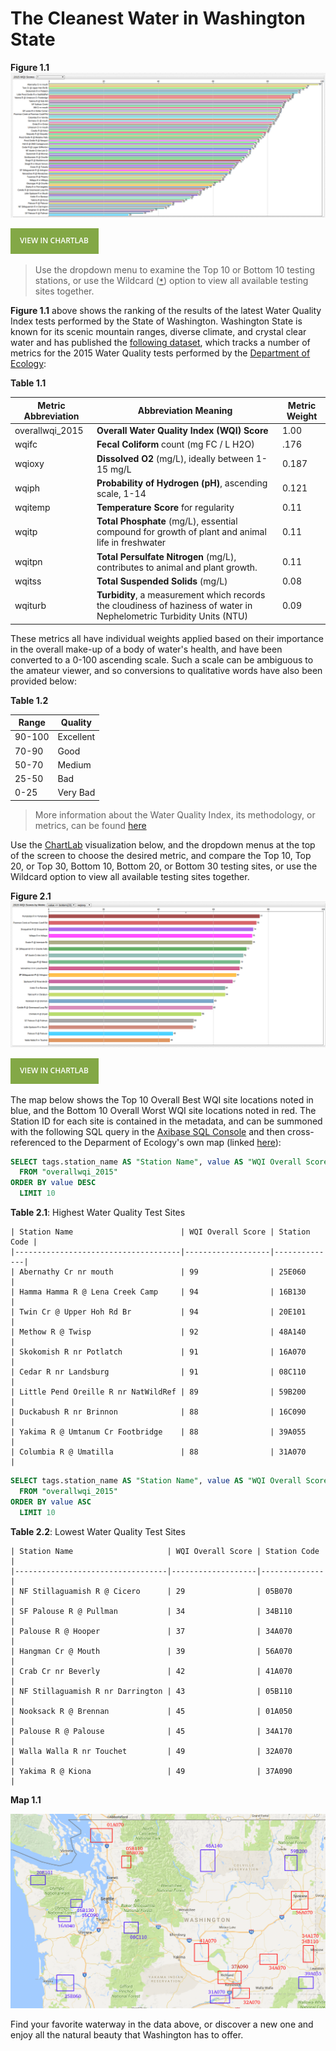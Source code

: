 The Cleanest Water in Washington State
===

**Figure 1.1**
![](Images/WQI_1.0.png)

[![](Images/button.png)](https://apps.axibase.com/chartlab/89c8183d/2/#fullscreen)

> Use the dropdown menu to examine the Top 10 or Bottom 10 testing stations, or use the Wildcard ([`*`](https://axibase.com/products/axibase-time-series-database/visualization/widgets/configuring-the-widgets/))
option to view all available testing sites together. 


**Figure 1.1** above shows the ranking of the results of the latest Water Quality Index tests performed by the State of Washington.
Washington State is known for its scenic mountain ranges, diverse climate, and crystal clear water and has 
published the [following dataset](https://catalog.data.gov/dataset/annual-2015-water-quality-index-data), which tracks
a number of metrics for the 2015 Water Quality tests performed by the [Department of Ecology](http://www.ecy.wa.gov/):

**Table 1.1**

| Metric Abbreviation | Abbreviation Meaning | Metric Weight |
|---------------------|----------------------|---------------|
| overallwqi_2015 | **Overall Water Quality Index (WQI) Score** | 1.00 |
| wqifc | **Fecal Coliform** count (mg FC / L H2O) | .176 |
| wqioxy | **Dissolved O2** (mg/L), ideally between 1-15 mg/L| 0.187 | 
| wqiph | **Probability of Hydrogen (pH)**, ascending scale, 1-14 | 0.121 |
| wqitemp | **Temperature Score** for regularity |  0.11 |
| wqitp | **Total Phosphate** (mg/L), essential compound for growth of plant and animal life in freshwater | 0.11 |
| wqitpn | **Total Persulfate Nitrogen** (mg/L), contributes to animal and plant growth. | 0.11 |
| wqitss | **Total Suspended Solids** (mg/L) | 0.08 |
| wqiturb | **Turbidity**, a measurement which records the cloudiness of haziness of water in Nephelometric Turbidity Units (NTU) | 0.09 |

These metrics all have individual weights applied based on their importance in the overall make-up of a body of water's health,
and have been converted to a 0-100 ascending scale. Such a scale can be ambiguous to the amateur viewer, and so 
conversions to qualitative words have also been provided below:

**Table 1.2**

| Range | Quality |
|-------|---------|
| 90-100 | Excellent |
| 70-90 | Good |
| 50-70 | Medium |
| 25-50 | Bad |
| 0-25 | Very Bad |

>More information about the Water Quality Index, its methodology, or metrics, can be found [here](https://www.water-research.net/)

Use the [ChartLab](https://apps.axibase.com) visualization below, and the dropdown menus at the top of the screen to choose the desired metric, and compare
the Top 10, Top 20, or Top 30, Bottom 10, Bottom 20, or Bottom 30 testing sites, or use the Wildcard option to view all 
available testing sites together.


**Figure 2.1**
![](Images/WQI_2.0.png)

[![](Images/button.png)](https://apps.axibase.com/chartlab/89c8183d/5/#fullscreen)

The map below shows the Top 10 Overall Best WQI site locations noted in blue, and the Bottom 10 Overall Worst WQI site locations
noted in red. The Station ID for each site is contained in the metadata, and can be summoned with the following SQL
query in the [Axibase SQL Console](https://github.com/axibase/atsd/tree/master/api/sql#overview) and then cross-referenced
to the Deparment of Ecology's own map (linked [here](https://fortress.wa.gov/ecy/eap/riverwq/regions/state_ContTemp.asp)):


```sql
SELECT tags.station_name AS "Station Name", value AS "WQI Overall Score", tags.station AS "Station Code"
  FROM "overallwqi_2015"
ORDER BY value DESC
  LIMIT 10
```

**Table 2.1**: Highest Water Quality Test Sites

```ls
| Station Name                        | WQI Overall Score | Station Code | 
|-------------------------------------|-------------------|--------------| 
| Abernathy Cr nr mouth               | 99                | 25E060       | 
| Hamma Hamma R @ Lena Creek Camp     | 94                | 16B130       | 
| Twin Cr @ Upper Hoh Rd Br           | 94                | 20E101       | 
| Methow R @ Twisp                    | 92                | 48A140       | 
| Skokomish R nr Potlatch             | 91                | 16A070       | 
| Cedar R nr Landsburg                | 91                | 08C110       | 
| Little Pend Oreille R nr NatWildRef | 89                | 59B200       | 
| Duckabush R nr Brinnon              | 88                | 16C090       | 
| Yakima R @ Umtanum Cr Footbridge    | 88                | 39A055       | 
| Columbia R @ Umatilla               | 88                | 31A070       | 
```

```sql
SELECT tags.station_name AS "Station Name", value AS "WQI Overall Score", tags.station AS "Station Code"
  FROM "overallwqi_2015"
ORDER BY value ASC
  LIMIT 10
```

**Table 2.2**: Lowest Water Quality Test Sites

```ls
| Station Name                     | WQI Overall Score | Station Code | 
|----------------------------------|-------------------|--------------| 
| NF Stillaguamish R @ Cicero      | 29                | 05B070       | 
| SF Palouse R @ Pullman           | 34                | 34B110       | 
| Palouse R @ Hooper               | 37                | 34A070       | 
| Hangman Cr @ Mouth               | 39                | 56A070       | 
| Crab Cr nr Beverly               | 42                | 41A070       | 
| NF Stillaguamish R nr Darrington | 43                | 05B110       | 
| Nooksack R @ Brennan             | 45                | 01A050       | 
| Palouse R @ Palouse              | 45                | 34A170       | 
| Walla Walla R nr Touchet         | 49                | 32A070       | 
| Yakima R @ Kiona                 | 49                | 37A090       | 
```

**Map 1.1**

![](Images/WQI_Map.png)

Find your favorite waterway in the data above, or discover a new one and enjoy all the natural beauty
that Washington has to offer.
